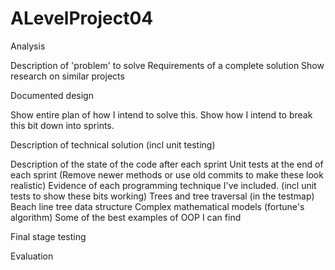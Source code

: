 # ALevelProject04

Analysis

  Description of 'problem' to solve
  Requirements of a complete solution
  Show research on similar projects

Documented design 

  Show entire plan of how I intend to solve this.
  Show how I intend to break this bit down into sprints.

Description of technical solution (incl unit testing)

  Description of the state of the code after each sprint 
    Unit tests at the end of each sprint (Remove newer methods or use old commits to make these look realistic)
  Evidence of each programming technique I've included. (incl unit tests to show these bits working)
    Trees and tree traversal (in the testmap)
    Beach line tree data structure
    Complex mathematical models (fortune's algorithm)
    Some of the best examples of OOP I can find
    

Final stage testing


Evaluation
